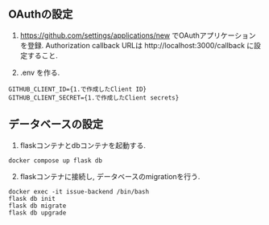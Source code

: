 ## OAuthの設定

1. https://github.com/settings/applications/new でOAuthアプリケーションを登録.
Authorization callback URLは http://localhost:3000/callback に設定すること.

2. .env を作る.

```
GITHUB_CLIENT_ID={1.で作成したClient ID}
GITHUB_CLIENT_SECRET={1.で作成したClient secrets}
```

## データベースの設定

1. flaskコンテナとdbコンテナを起動する.
```
docker compose up flask db
```

2. flaskコンテナに接続し, データベースのmigrationを行う.
```
docker exec -it issue-backend /bin/bash
flask db init
flask db migrate
flask db upgrade
```
